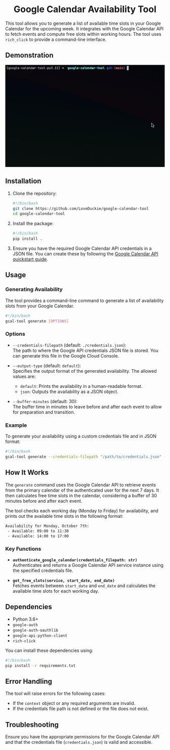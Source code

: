 <div align="center">

# Google Calendar Availability Tool

</div>

This tool allows you to generate a list of available time slots in your Google Calendar for the upcoming week. It integrates with the Google Calendar API to fetch events and compute free slots within working hours. The tool uses `rich_click` to provide a command-line interface.

## Demonstration

<div align="center">

![google-calendar-tool demonstration](assets/gcaltool.gif)

</div>

## Installation

1. Clone the repository:

   ```sh
   #!/bin/bash
   git clone https://github.com/LoveDuckie/google-calendar-tool
   cd google-calendar-tool
   ```

2. Install the package:

   ```sh
   #!/bin/bash
   pip install .
   ```

3. Ensure you have the required Google Calendar API credentials in a JSON file. You can create these by following the [Google Calendar API quickstart guide](https://developers.google.com/calendar/quickstart/python).

## Usage

### Generating Availability

The tool provides a command-line command to generate a list of availability slots from your Google Calendar. 

```sh
#!/bin/bash
gcal-tool generate [OPTIONS]
```

### Options

- `--credentials-filepath` (default: `./credentials.json`):  
  The path to where the Google API credentials JSON file is stored. You can generate this file in the Google Cloud Console.

- `--output-type` (default: `default`):  
  Specifies the output format of the generated availability. The allowed values are:
  - `default`: Prints the availability in a human-readable format.
  - `json`: Outputs the availability as a JSON object.

- `--buffer-minutes` (default: 30):  
  The buffer time in minutes to leave before and after each event to allow for preparation and transition.

### Example

To generate your availability using a custom credentials file and in JSON format:

```sh
#!/bin/bash
gcal-tool generate --credentials-filepath "/path/to/credentials.json" --output-type "json"
```

## How It Works

The `generate` command uses the Google Calendar API to retrieve events from the primary calendar of the authenticated user for the next 7 days. It then calculates free time slots in the calendar, considering a buffer of 30 minutes before and after each event.

The tool checks each working day (Monday to Friday) for availability, and prints out the available time slots in the following format:

```
Availability for Monday, October 7th:
 - Available: 09:00 to 11:30
 - Available: 14:00 to 17:00
```

### Key Functions

- **`authenticate_google_calendar(credentials_filepath: str)`**  
  Authenticates and returns a Google Calendar API service instance using the specified credentials file.

- **`get_free_slots(service, start_date, end_date)`**  
  Fetches events between `start_date` and `end_date` and calculates the available time slots for each working day.

## Dependencies

- Python 3.6+
- `google-auth`
- `google-auth-oauthlib`
- `google-api-python-client`
- `rich-click`

You can install these dependencies using:

```sh
#!/bin/bash
pip install -r requirements.txt
```

## Error Handling

The tool will raise errors for the following cases:
- If the `context` object or any required arguments are invalid.
- If the credentials file path is not defined or the file does not exist.

## Troubleshooting

Ensure you have the appropriate permissions for the Google Calendar API and that the credentials file (`credentials.json`) is valid and accessible.
